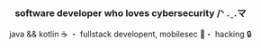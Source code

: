 <h3 align="center">software developer who loves cybersecurity /ᐠ .   ̫ .マ </h3>
<p align="center">java && kotlin ☕️ ・ fullstack developent, mobilesec 📱・ hacking 🔒</p>
